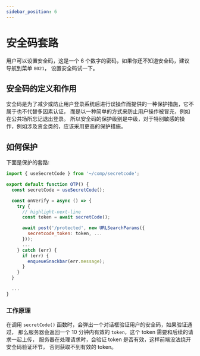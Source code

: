 ```yaml
---
sidebar_position: 6
---
```


# 安全码套路

用户可以设置安全码，这是一个 6 个数字的密码，如果你还不知道安全码，建议导航到菜单 `8021`，
设置安全码试一下。

## 安全码的定义和作用

安全码是为了减少或防止用户登录系统后进行误操作而提供的一种保护措施，它不属于也不代替多因素认证，
而是以一种简单的方式来防止用户操作被冒充，例如在公共场所忘记退出登录。
所以安全码的保护级别是中级，对于特别敏感的操作，例如涉及资金类的，应该采用更高的保护措施。

## 如何保护

下面是保护的套路:

```jsx
import { useSecretCode } from '~/comp/secretcode';

export default function OTP() {
  const secretCode = useSecretCode();

  const onVerify = async () => {
    try {
      // highlight-next-line
      const token = await secretCode();

      await post('/protected', new URLSearchParams({
        secretcode_token: token, ...
      }));
      ...
    } catch (err) {
      if (err) {
        enqueueSnackbar(err.message);
      }
    }
  }

  ...
}
```

### 工作原理

在调用 `secretCode()` 函数时，会弹出一个对话框验证用户的安全码，如果验证通过，
那么服务器会返回一个 10 分钟内有效的 `token`，这个 token 需要和后续的请求一起上传，
服务器在处理请求时，会验证 token 是否有效，这样前端没法绕开安全码验证环节，
否则获取不到有效的 token。
